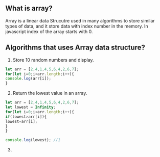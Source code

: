 ## What is array?
Array is a linear data Strucutre used in many algorithms to store similar types of data, and it store data with index number in the memory. In javascript index of the array starts with 0.

## Algorithms that uses Array data structure?

1. Store 10 random numbers and display. 
```javascript
let arr = [2,4,1,4,5,6,4,2,6,7];
for(let i=0;i<arr.length;i++){
console.log(arr[i]);
}
```

2. Return the lowest value in an array.

```javascript
let arr = [2,4,1,4,5,6,4,2,6,7];
let lowest = Infinity;
for(let i=0;i<arr.length;i++){
if(lowest>arr[i]){
lowest=arr[i];
}
}

console.log(lowest); //1
```

3. 










